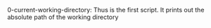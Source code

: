 0-current-working-directory:
Thus is the first script. It prints out the absolute path of the working directory